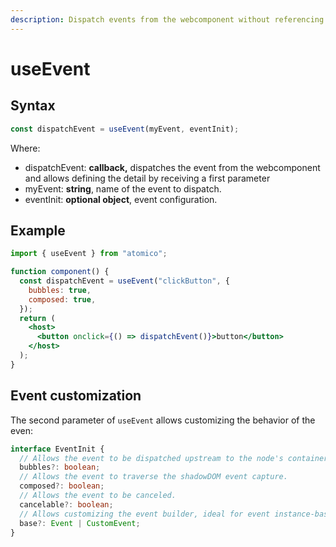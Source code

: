 ```yaml
---
description: Dispatch events from the webcomponent without referencing the context(this)
---
```


# useEvent

## Syntax

```javascript
const dispatchEvent = useEvent(myEvent, eventInit);
```

Where:

* dispatchEvent: **callback,** dispatches the event from the webcomponent and allows defining the detail by receiving a first parameter
* myEvent: **string**, name of the event to dispatch.
* eventInit: **optional object**, event configuration.

## Example

```jsx
import { useEvent } from "atomico";

function component() {
  const dispatchEvent = useEvent("clickButton", {
    bubbles: true,
    composed: true,
  });
  return (
    <host>
      <button onclick={() => dispatchEvent()}>button</button>
    </host>
  );
}
```

## Event customization

The second parameter of `useEvent` allows customizing the behavior of the even:

```typescript
interface EventInit {
  // Allows the event to be dispatched upstream to the node's containers.
  bubbles?: boolean;
  // Allows the event to traverse the shadowDOM event capture.
  composed?: boolean;
  // Allows the event to be canceled.
  cancelable?: boolean;
  // Allows customizing the event builder, ideal for event instance-based communication.
  base?: Event | CustomEvent;
}
```
